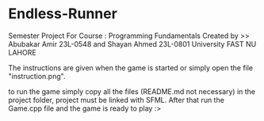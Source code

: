 # Endless-Runner
Semester Project For Course : Programming Fundamentals
Created by >> Abubakar Amir 23L-0548 and Shayan Ahmed 23L-0801 
University FAST NU LAHORE 


The instructions are given when the game is started or simply open the file "instruction.png".

to run the game simply copy all the files (README.md not necessary) in the project folder, project must be linked with SFML.
After that run the Game.cpp file and the game is ready to play :>

